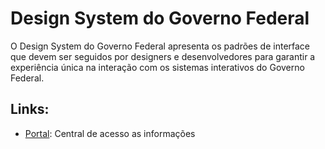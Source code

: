 # Design System do Governo Federal

O Design System do Governo Federal apresenta os padrões de interface que devem ser seguidos por designers e desenvolvedores para garantir a experiência única na interação com os sistemas interativos do Governo Federal.

Links:
-----
* [Portal](https://dsgov.estaleiro.serpro.gov.br/ds/home): Central de acesso as informações

